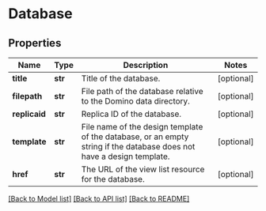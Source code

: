 # Database

## Properties
Name | Type | Description | Notes
------------ | ------------- | ------------- | -------------
**title** | **str** | Title of the database. | [optional] 
**filepath** | **str** | File path of the database relative to the Domino data directory. | [optional] 
**replicaid** | **str** | Replica ID of the database. | [optional] 
**template** | **str** | File name of the design template of the database, or an empty string if the database does not have a design template.  | [optional] 
**href** | **str** | The URL of the view list resource for the database. | [optional] 

[[Back to Model list]](../README.md#documentation-for-models) [[Back to API list]](../README.md#documentation-for-api-endpoints) [[Back to README]](../README.md)


